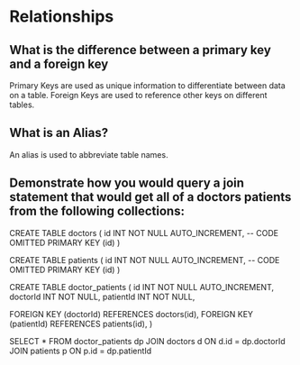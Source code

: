 # Relationships

## What is the difference between a primary key and a foreign key

Primary Keys are used as unique information to differentiate between data on a table.
Foreign Keys are used to reference other keys on different tables.

## What is an Alias?

An alias is used to abbreviate table names.

## Demonstrate how you would query a join statement that would get all of a doctors patients from the following collections:

CREATE TABLE doctors (
  id INT NOT NULL AUTO_INCREMENT,
  -- CODE OMITTED
  PRIMARY KEY (id)
)

CREATE TABLE patients (
  id INT NOT NULL AUTO_INCREMENT,
  -- CODE OMITTED
  PRIMARY KEY (id)
)

CREATE TABLE doctor_patients (
  id INT NOT NULL AUTO_INCREMENT,
  doctorId INT NOT NULL,
  patientId INT NOT NULL,

  FOREIGN KEY (doctorId)
    REFERENCES doctors(id),
  FOREIGN KEY (patientId)
    REFERENCES patients(id),
)

SELECT * FROM doctor_patients dp
JOIN doctors d ON d.id = dp.doctorId
JOIN patients p ON p.id = dp.patientId